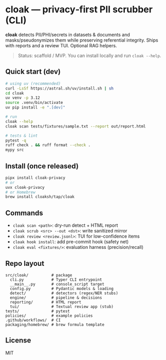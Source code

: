 # cloak — privacy‑first PII scrubber (CLI)

**cloak** detects PII/PHI/secrets in datasets & documents and masks/pseudonymizes them while preserving referential integrity. Ships with reports and a review TUI. Optional RAG helpers.

> Status: scaffold / MVP. You can install locally and run `cloak --help`.

## Quick start (dev)

```bash
# using uv (recommended)
curl -LsSf https://astral.sh/uv/install.sh | sh
cd cloak
uv venv -p 3.12
source .venv/bin/activate
uv pip install -e ".[dev]"

# run
cloak --help
cloak scan tests/fixtures/sample.txt --report out/report.html

# tests & lint
pytest -q
ruff check . && ruff format --check .
mypy src
```

## Install (once released)
```bash
pipx install cloak-privacy
# or
uvx cloak-privacy
# or Homebrew
brew install cloaksh/tap/cloak
```

## Commands
- `cloak scan <path>`: dry-run detect + HTML report
- `cloak scrub <src> --out <dst>`: write sanitized mirror
- `cloak review <review.jsonl>`: TUI for low-confidence items
- `cloak hook install`: add pre-commit hook (safety net)
- `cloak eval <fixtures/>`: evaluation harness (precision/recall)

## Repo layout
```
src/cloak/          # package
  cli.py            # Typer CLI entrypoint
  __main__.py       # console_script target
  config.py         # Pydantic models & loading
  detect/           # detectors (regex/NER stubs)
  engine/           # pipeline & decisions
  reporting/        # HTML report
  tui/              # Textual review app (stub)
tests/              # pytest
policies/           # example policies
.github/workflows/  # CI
packaging/homebrew/ # brew formula template
```

## License
MIT
